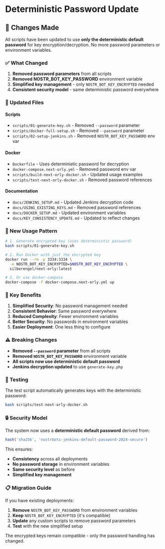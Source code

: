 # Deterministic Password Update

## 🔄 Changes Made

All scripts have been updated to use **only the deterministic default password** for key encryption/decryption. No more password parameters or environment variables.

### ✅ What Changed

1. **Removed password parameters** from all scripts
2. **Removed NOSTR_BOT_KEY_PASSWORD** environment variable
3. **Simplified key management** - only `NOSTR_BOT_KEY_ENCRYPTED` needed
4. **Consistent security model** - same deterministic password everywhere

### 🔧 Updated Files

#### Scripts
- `scripts/01-generate-key.sh` - Removed `--password` parameter
- `scripts/docker-full-setup.sh` - Removed `--password` parameter
- `scripts/02-setup-jenkins.sh` - Removed `NOSTR_BOT_KEY_PASSWORD` env var

#### Docker
- `Dockerfile` - Uses deterministic password for decryption
- `docker-compose.next-orly.yml` - Removed password env var
- `scripts/build-next-orly-docker.sh` - Updated usage examples
- `scripts/test-next-orly-docker.sh` - Removed password references

#### Documentation
- `docs/JENKINS_SETUP.md` - Updated Jenkins decryption code
- `docs/USING_EXISTING_KEYS.md` - Removed password references
- `docs/DOCKER_SETUP.md` - Updated environment variables
- `docs/KEY_CONSISTENCY_UPDATE.md` - Updated to reflect changes

### 🚀 New Usage Pattern

```bash
# 1. Generate encrypted key (uses deterministic password)
bash scripts/01-generate-key.sh

# 2. Run Docker with just the encrypted key
docker run --rm -p 3334:3334 \
  -e NOSTR_BOT_KEY_ENCRYPTED=$NOSTR_BOT_KEY_ENCRYPTED \
  silberengel/next-orly:latest

# 3. Or use docker-compose
docker-compose -f docker-compose.next-orly.yml up
```

### 🔑 Key Benefits

1. **Simplified Security**: No password management needed
2. **Consistent Behavior**: Same password everywhere
3. **Reduced Complexity**: Fewer environment variables
4. **Better Security**: No passwords in environment variables
5. **Easier Deployment**: One less thing to configure

### ⚠️ Breaking Changes

- **Removed `--password` parameter** from all scripts
- **Removed `NOSTR_BOT_KEY_PASSWORD`** environment variable
- **All scripts now use deterministic default password**
- **Jenkins decryption updated** to use `generate-key.php`

### 🧪 Testing

The test script automatically generates keys with the deterministic password:

```bash
bash scripts/test-next-orly-docker.sh
```

### 🔒 Security Model

The system now uses a **deterministic default password** derived from:
```php
hash('sha256', 'nostrbots-jenkins-default-password-2024-secure')
```

This ensures:
- **Consistency** across all deployments
- **No password storage** in environment variables
- **Same security level** as before
- **Simplified key management**

### 📋 Migration Guide

If you have existing deployments:

1. **Remove** `NOSTR_BOT_KEY_PASSWORD` from environment variables
2. **Keep** `NOSTR_BOT_KEY_ENCRYPTED` (it's compatible)
3. **Update** any custom scripts to remove password parameters
4. **Test** with the new simplified setup

The encrypted keys remain compatible - only the password handling has changed.
